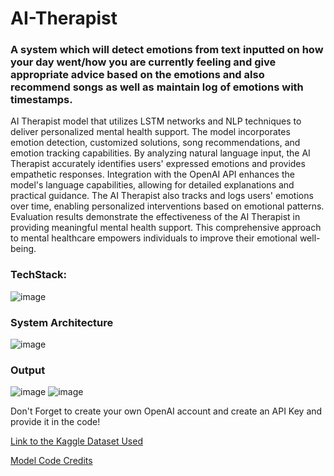 # AI-Therapist
### A system which will detect emotions from text inputted on how your day went/how you are currently feeling and give appropriate advice based on the emotions and also recommend songs as well as maintain log of emotions with timestamps.

AI Therapist model that utilizes LSTM networks and NLP techniques to deliver personalized mental health support. The model incorporates emotion detection, customized solutions, song recommendations, and emotion tracking capabilities. By analyzing natural language input, the AI Therapist accurately identifies users' expressed emotions and provides empathetic responses. Integration with the OpenAI API enhances the model's language capabilities, allowing for detailed explanations and practical guidance. The AI Therapist also tracks and logs users' emotions over time, enabling personalized interventions based on emotional patterns. Evaluation results demonstrate the effectiveness of the AI Therapist in providing meaningful mental health support. This comprehensive approach to mental healthcare empowers individuals to improve their emotional well-being.

### TechStack: 
![image](https://github.com/ASA-Deshpande/AI-Therapist/assets/88822564/0e96e097-6d81-4d24-ab7a-5d121d55586c)

### System Architecture
![image](https://github.com/ASA-Deshpande/AI-Therapist/assets/88822564/79fde4ff-c3b1-48d5-a5c5-526f8ff5c87f)

### Output
![image](https://github.com/ASA-Deshpande/AI-Therapist/assets/88822564/98d25c05-d097-44ba-80fe-d3d107252796)
![image](https://github.com/ASA-Deshpande/AI-Therapist/assets/88822564/758c225f-6a56-46ad-86a6-f2402fae9fe7)

Don't Forget to create your own OpenAI account and create an API Key and provide it in the code!

[Link to the Kaggle Dataset Used](https://www.kaggle.com/datasets/pashupatigupta/emotion-detection-from-text)

[Model Code Credits](https://www.kaggle.com/code/mohamedabdelmohsen/emotion-analysis-and-classification-using-lstm-93)








